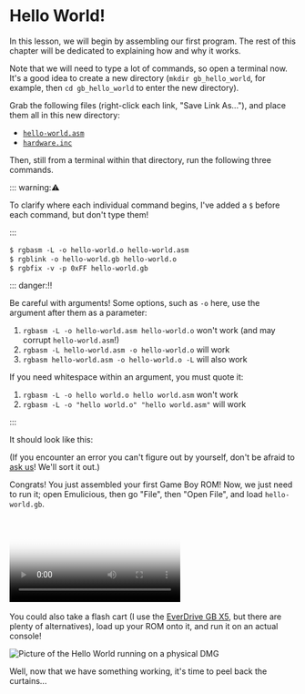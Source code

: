 # Hello World!

In this lesson, we will begin by assembling our first program.
The rest of this chapter will be dedicated to explaining how and why it works.

Note that we will need to type a lot of commands, so open a terminal now.
It's a good idea to create a new directory (`mkdir gb_hello_world`, for example, then `cd gb_hello_world` to enter the new directory).

Grab the following files (right-click each link, "Save Link As..."), and place them all in this new directory:
- [`hello-world.asm`](../assets/hello-world.asm)
- [`hardware.inc`](https://raw.githubusercontent.com/gbdev/hardware.inc/v4.0/hardware.inc)

Then, still from a terminal within that directory, run the following three commands.

::: warning:⚠️

To clarify where each individual command begins, I've added a `$` before each command, but don't type them!

:::

```console
$ rgbasm -L -o hello-world.o hello-world.asm
$ rgblink -o hello-world.gb hello-world.o
$ rgbfix -v -p 0xFF hello-world.gb
```

<style>
	.box.danger ol {
		list-style-type: symbols(fixed "👎" "👍" "👍");
	}
</style>

::: danger:‼️

Be careful with arguments! Some options, such as `-o` here, use the argument after them as a parameter:

1. `rgbasm -L -o hello-world.asm hello-world.o` won't work (and may corrupt `hello-world.asm`!)
2. `rgbasm -L hello-world.asm -o hello-world.o` will work
3. `rgbasm hello-world.asm -o hello-world.o -L` will also work

If you need whitespace within an argument, you must quote it:

1. `rgbasm -L -o hello world.o hello world.asm` won't work
2. `rgbasm -L -o "hello world.o" "hello world.asm"` will work

:::

It should look like this:
<script id="asciicast-weljUlcp1KC5GqS9jqV62dy5m" src="https://asciinema.celforyon.fr/a/weljUlcp1KC5GqS9jqV62dy5m.js" async></script>

(If you encounter an error you can't figure out by yourself, don't be afraid to [ask us](../index.md#feedback)! We'll sort it out.)

Congrats!
You just assembled your first Game Boy ROM!
Now, we just need to run it; open Emulicious, then go "File", then "Open File", and load `hello-world.gb`.

<video controls poster="../assets/vid/hello_world.poster.png">
	<source src="../assets/vid/hello_world.webm" type="video/webm">
	<source src="../assets/vid/hello_world.mp4" type="video/mp4">

	<img src="../assets/vid/hello_world.gif" alt="Video demonstration in Emulicious">
</video>

You could also take a flash cart (I use the [EverDrive GB X5](https://krikzz.com/store/home/47-everdrive-gb.html), but there are plenty of alternatives), load up your ROM onto it, and run it on an actual console!

![Picture of the Hello World running on a physical DMG](../assets/img/hello_dmg.jpg)

Well, now that we have something working, it's time to peel back the curtains...
